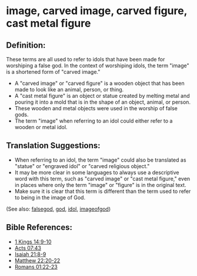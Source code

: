 # image, carved image, carved figure, cast metal figure #

## Definition: ##

These terms are all used to refer to idols that have been made for worshiping a false god. In the context of worshiping idols, the term "image" is a shortened form of "carved image."

* A "carved image" or "carved figure" is a wooden object that has been made to look like an animal, person, or thing.
* A "cast metal figure" is an object or statue created by melting metal and pouring it into a mold that is in the shape of an object, animal, or person.
* These wooden and metal objects were used in the worship of false gods.
* The term "image" when referring to an idol could either refer to a wooden or metal idol.

## Translation Suggestions: ##

* When referring to an idol, the term "image" could also be translated as "statue" or "engraved idol" or "carved religious object."
* It may be more clear in some languages to always use a descriptive word with this term, such as "carved image" or "cast metal figure," even in places where only the term "image" or "figure" is in the original text.
* Make sure it is clear that this term is different than the term used to refer to being in the image of God. 

(See also:  [falsegod](../kt/falsegod.md), [god](../kt/god.md), [idol](../other/idol.md), [imageofgod](../kt/imageofgod.md))

## Bible References: ##

* [1 Kings 14:9-10](https://door43.org/en/bible/notes/1ki/14/09)
* [Acts 07:43](https://door43.org/en/bible/notes/act/07/43)
* [Isaiah 21:8-9](https://door43.org/en/bible/notes/isa/21/08)
* [Matthew 22:20-22](https://door43.org/en/bible/notes/mat/22/20)
* [Romans 01:22-23](https://door43.org/en/bible/notes/rom/01/22)

